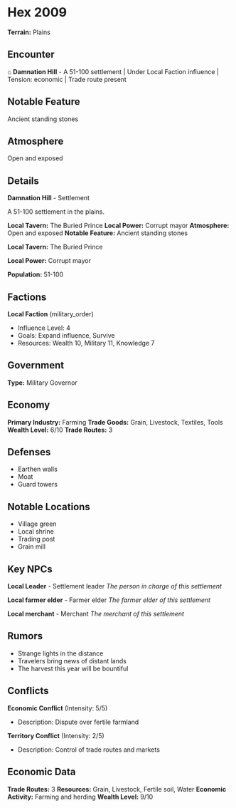 # Hex 2009

**Terrain:** Plains

## Encounter
⌂ **Damnation Hill** - A 51-100 settlement | Under Local Faction influence | Tension: economic | Trade route present

## Notable Feature
Ancient standing stones

## Atmosphere
Open and exposed

## Details
**Damnation Hill** - Settlement

A 51-100 settlement in the plains.

**Local Tavern:** The Buried Prince
**Local Power:** Corrupt mayor
**Atmosphere:** Open and exposed
**Notable Feature:** Ancient standing stones

**Local Tavern:** The Buried Prince

**Local Power:** Corrupt mayor

**Population:** 51-100

## Factions
**Local Faction** (military_order)
- Influence Level: 4
- Goals: Expand influence, Survive
- Resources: Wealth 10, Military 11, Knowledge 7

## Government
**Type:** Military Governor

## Economy
**Primary Industry:** Farming
**Trade Goods:** Grain, Livestock, Textiles, Tools
**Wealth Level:** 6/10
**Trade Routes:** 3

## Defenses
- Earthen walls
- Moat
- Guard towers

## Notable Locations
- Village green
- Local shrine
- Trading post
- Grain mill

## Key NPCs
**Local Leader** - Settlement leader
*The person in charge of this settlement*

**Local farmer elder** - Farmer elder
*The farmer elder of this settlement*

**Local merchant** - Merchant
*The merchant of this settlement*

## Rumors
- Strange lights in the distance
- Travelers bring news of distant lands
- The harvest this year will be bountiful

## Conflicts
**Economic Conflict** (Intensity: 5/5)
- Description: Dispute over fertile farmland

**Territory Conflict** (Intensity: 2/5)
- Description: Control of trade routes and markets

## Economic Data
**Trade Routes:** 3
**Resources:** Grain, Livestock, Fertile soil, Water
**Economic Activity:** Farming and herding
**Wealth Level:** 9/10
